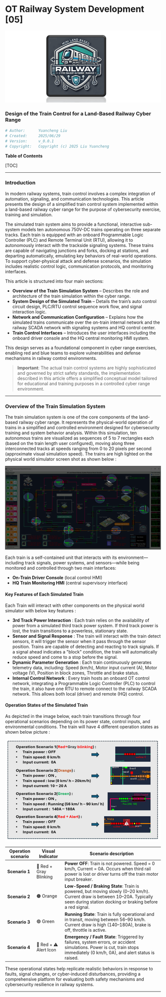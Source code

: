 # OT Railway System Development [05]

![](img/s_01.png)

### Design of the Train Control for a Land-Based Railway Cyber Range

```python
# Author:      Yuancheng Liu
# Created:     2025/06/29
# Version:     v_0.0.1
# Copyright:   Copyright (c) 2025 Liu Yuancheng
```

**Table of Contents**

[TOC]

------

### Introduction

In modern railway systems, train control involves a complex integration of automation, signaling, and communication technologies. This article presents the design of a simplified train control system implemented within a land-based railway cyber range for the purpose of cybersecurity exercise, training and simulation. 

The simulated train system aims to provide a functional, interactive sub-system models ten autonomous 750V-DC trains operating on three separate tracks. Each train is equipped with an onboard Programmable Logic Controller (PLC) and Remote Terminal Unit (RTU), allowing it to autonomously interact with the trackside signaling systems. These trains are capable of navigating junctions and forks, docking at stations, and departing automatically, emulating key behaviors of real-world operations. To support cyber-physical attack and defense scenarios, the simulation includes realistic control logic, communication protocols, and monitoring interfaces.

This article is structured into four main sections:

- **Overview of the Train Simulation System** – Describes the role and architecture of the train simulation within the cyber range.
- **System Design of the Simulated Train** – Details the train’s auto control circuit design, PLC/RTU control sequence work flow, and signal interaction logic.
- **Network and Communication Configuration** – Explains how the simulated trains communicate over the on-train internal network and the railway SCADA network with signaling systems and HQ control center.
- **Train Control Interfaces** – Introduces the user interfaces including the onboard driver console and the HQ central monitoring HMI system.

This design serves as a foundational component in cyber range exercises, enabling red and blue teams to explore vulnerabilities and defense mechanisms in railway control environments.

> **Important**: The actual train control systems are highly sophisticated and governed by strict safety standards, the implementation described in this article offers a simplified conceptual model tailored for educational and training purposes in a controlled cyber range environment.



------

### Overview of the Train Simulation System

The train simulation system is one of the core components of the land-based railway cyber range. It represents the physical-world operation of trains in a simplified and controlled environment designed for cybersecurity training and system behavior analysis. Within this simulation, ten autonomous trains are visualized as sequences of 5 to 7 rectangles each (based on the train length user configured), moving along three interconnected tracks at speeds ranging from 0 to 20 pixels per second (approximate visual simulation speed). The trains are high lighted on the physical world simulator screen shot as shown below :

![](img/s_03.png)

Each train is a self-contained unit that interacts with its environment—including track signals, power systems, and sensors—while being monitored and controlled through two main interfaces:

- **On-Train Driver Console** (local control HMI)
- **HQ Train Monitoring HMI** (central supervisory interface)

#### Key Features of Each Simulated Train 

Each Train will interact with other components on the physical world simulator with below key features : 

- **3rd Track Power Interaction** : Each train relies on the availability of power from a simulated third track power system. If third track power is lost, the train transitions to a powerless, stationary state.
- **Sensor and Signal Response** : The train will interact with the train detect sensors, it will trigger the sensor when it pass through the sensor position. Trains are capable of detecting and reacting to track signals. If a signal ahead indicates a "block" condition, the train will automatically reduce speed and come to a stop before the signal.
- **Dynamic Parameter Generation** : Each train continuously generates telemetry data, including: Speed (km/h), Motor input current (A), Motor voltage (V), Position in block zones, Throttle and brake status. 
- **Internal Control Network** : Every train hosts an onboard OT control network, integrating a Programmable Logic Controller (PLC) to control the train, it also have one RTU to remote connect to the railway SCADA network. This allows both local (driver) and remote (HQ) control.

#### Operation States of the Simulated Train

As depicted in the image below, each train transitions through four operational scenarios depending on its power state, control inputs, and environmental conditions. The train will have 4 different operation states as shown below picture : 

![](img/s_04.png)

| Operation scenario | Visual Indicator      | Scenario description                                         |
| ------------------ | --------------------- | ------------------------------------------------------------ |
| **Scenario 1**     | 🔴 Red + Gray Blinking | **Power OFF**: Train is not powered. Speed = 0 km/h, Current = 0A. Occurs when third rail power is lost or driver turns off the train motor input breaker. |
| **Scenario 2**     | 🟠 Orange              | **Low-Speed / Braking State**: Train is powered, but moving slowly (0–20 km/h). Current draw is between 10–20A. Typically seen during station docking or braking before a red signal. |
| **Scenario 3**     | 🟢 Green               | **Running State**: Train is fully operational and in transit, moving between 56–90 km/h. Current draw is high (140–180A), brake is off, throttle is active. |
| **Scenario 4**     | 🔴 Red + ⚠️ Alert Icon  | **Emergency / Fault State**: Triggered by failures, system errors, or accident simulations. Power is cut, train stops immediately (0 km/h, 0A), and alert status is raised. |

These operational states help replicate realistic behaviors in response to faults, signal changes, or cyber-induced disturbances, providing a comprehensive platform for evaluating both safety mechanisms and cybersecurity resilience in railway systems.



------

